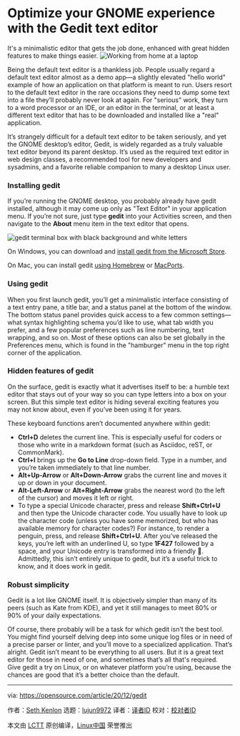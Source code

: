 [#]: collector: (lujun9972)
[#]: translator: (geekpi)
[#]: reviewer: ( )
[#]: publisher: ( )
[#]: url: ( )
[#]: subject: (Optimize your GNOME experience with the Gedit text editor)
[#]: via: (https://opensource.com/article/20/12/gedit)
[#]: author: (Seth Kenlon https://opensource.com/users/seth)

Optimize your GNOME experience with the Gedit text editor
======
It's a minimalistic editor that gets the job done, enhanced with great
hidden features to make things easier.
![Working from home at a laptop][1]

Being the default text editor is a thankless job. People usually regard a default text editor almost as a demo app—a slightly elevated "hello world" example of how an application on that platform is meant to run. Users resort to the default text editor in the rare occasions they need to dump some text into a file they’ll probably never look at again. For "serious" work, they turn to a word processor or an IDE, or an editor in the terminal, or at least a different text editor that has to be downloaded and installed like a "real" application.

It’s strangely difficult for a default text editor to be taken seriously, and yet the GNOME desktop’s editor, Gedit, is widely regarded as a truly valuable text editor beyond its parent desktop. It’s used as the required text editor in web design classes, a recommended tool for new developers and sysadmins, and a favorite reliable companion to many a desktop Linux user.

### Installing gedit

If you’re running the GNOME desktop, you probably already have gedit installed, although it may come up only as "Text Editor" in your application menu. If you’re not sure, just type **gedit** into your Activities screen, and then navigate to the **About** menu item in the text editor that opens.

![gedit terminal box with black background and white letters][2]

On Windows, you can download and [install gedit from the Microsoft Store][3].

On Mac, you can install gedit [using Homebrew][4] or [MacPorts][5].

### Using gedit

When you first launch gedit, you’ll get a minimalistic interface consisting of a text entry pane, a title bar, and a status panel at the bottom of the window. The bottom status panel provides quick access to a few common settings—what syntax highlighting schema you’d like to use, what tab width you prefer, and a few popular preferences such as line numbering, text wrapping, and so on. Most of these options can also be set globally in the Preferences menu, which is found in the "hamburger" menu in the top right corner of the application.

### Hidden features of gedit

On the surface, gedit is exactly what it advertises itself to be: a humble text editor that stays out of your way so you can type letters into a box on your screen. But this simple text editor is hiding several exciting features you may not know about, even if you’ve been using it for years.

These keyboard functions aren’t documented anywhere within gedit:

  * **Ctrl+D** deletes the current line. This is especially useful for coders or those who write in a markdown format (such as Asciidoc, reST, or CommonMark).
  * **Ctrl+I** brings up the **Go to Line** drop-down field. Type in a number, and you’re taken immediately to that line number.
  * **Alt+Up-Arrow** or **Alt+Down-Arrow** grabs the current line and moves it up or down in your document.
  * **Alt-Left-Arrow** or **Alt+Right-Arrow** grabs the nearest word (to the left of the cursor) and moves it left or right.
  * To type a special Unicode character, press and release **Shift+Ctrl+U** and then type the Unicode character code. You usually have to look up the character code (unless you have some memorized, but who has available memory for character codes?) For instance, to render a penguin, press, and release **Shift+Ctrl+U**. After you’ve released the keys, you’re left with an underlined U, so type **1F427** followed by a space, and your Unicode entry is transformed into a friendly 🐧. Admittedly, this isn’t entirely unique to gedit, but it’s a useful trick to know, and it does work in gedit.



### Robust simplicity

Gedit is a lot like GNOME itself. It is objectively simpler than many of its peers (such as Kate from KDE), and yet it still manages to meet 80% or 90% of your daily expectations.

Of course, there probably will be a task for which gedit isn’t the best tool. You might find yourself delving deep into some unique log files or in need of a precise parser or linter, and you’ll move to a specialized application. That’s alright. Gedit isn’t meant to be everything to all users. But it is a great text editor for those in need of one, and sometimes that’s all that's required. Give gedit a try on Linux, or on whatever platform you’re using, because the chances are good that it’s a better choice than the default.

--------------------------------------------------------------------------------

via: https://opensource.com/article/20/12/gedit

作者：[Seth Kenlon][a]
选题：[lujun9972][b]
译者：[译者ID](https://github.com/译者ID)
校对：[校对者ID](https://github.com/校对者ID)

本文由 [LCTT](https://github.com/LCTT/TranslateProject) 原创编译，[Linux中国](https://linux.cn/) 荣誉推出

[a]: https://opensource.com/users/seth
[b]: https://github.com/lujun9972
[1]: https://opensource.com/sites/default/files/styles/image-full-size/public/lead-images/wfh_work_home_laptop_work.png?itok=VFwToeMy (Working from home at a laptop)
[2]: https://opensource.com/sites/default/files/uploads/gedit-31_days_gedit-opensource.jpg (gedit terminal box with black background and white letters)
[3]: https://www.microsoft.com/en-nz/p/gedit
[4]: https://opensource.com/article/20/6/homebrew-mac
[5]: https://opensource.com/article/20/11/macports

